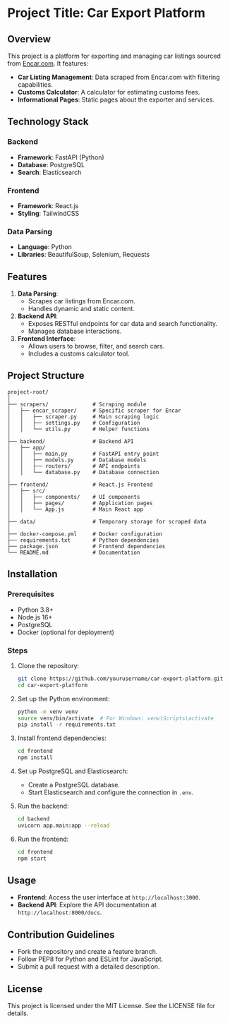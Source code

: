 # Project Title: Car Export Platform

## Overview

This project is a platform for exporting and managing car listings sourced from [Encar.com](https://www.encar.com). It features:

- **Car Listing Management**: Data scraped from Encar.com with filtering capabilities.
- **Customs Calculator**: A calculator for estimating customs fees.
- **Informational Pages**: Static pages about the exporter and services.

## Technology Stack

### Backend

- **Framework**: FastAPI (Python)
- **Database**: PostgreSQL
- **Search**: Elasticsearch

### Frontend

- **Framework**: React.js
- **Styling**: TailwindCSS

### Data Parsing

- **Language**: Python
- **Libraries**: BeautifulSoup, Selenium, Requests

## Features

1. **Data Parsing**:
   - Scrapes car listings from Encar.com.
   - Handles dynamic and static content.
2. **Backend API**:
   - Exposes RESTful endpoints for car data and search functionality.
   - Manages database interactions.
3. **Frontend Interface**:
   - Allows users to browse, filter, and search cars.
   - Includes a customs calculator tool.

## Project Structure

```
project-root/
│
├── scrapers/              # Scraping module
│   ├── encar_scraper/     # Specific scraper for Encar
│   │   ├── scraper.py     # Main scraping logic
│   │   ├── settings.py    # Configuration
│   │   └── utils.py       # Helper functions
│
├── backend/               # Backend API
│   ├── app/
│   │   ├── main.py        # FastAPI entry point
│   │   ├── models.py      # Database models
│   │   ├── routers/       # API endpoints
│   │   └── database.py    # Database connection
│
├── frontend/              # React.js Frontend
│   ├── src/
│   │   ├── components/    # UI components
│   │   ├── pages/         # Application pages
│   │   └── App.js         # Main React app
│
├── data/                  # Temporary storage for scraped data
│
├── docker-compose.yml     # Docker configuration
├── requirements.txt       # Python dependencies
├── package.json           # Frontend dependencies
└── README.md              # Documentation
```

## Installation

### Prerequisites

- Python 3.8+
- Node.js 16+
- PostgreSQL
- Docker (optional for deployment)

### Steps

1. Clone the repository:

   ```bash
   git clone https://github.com/yourusername/car-export-platform.git
   cd car-export-platform
   ```

2. Set up the Python environment:

   ```bash
   python -m venv venv
   source venv/bin/activate  # For Windows: venv\Scripts\activate
   pip install -r requirements.txt
   ```

3. Install frontend dependencies:

   ```bash
   cd frontend
   npm install
   ```

4. Set up PostgreSQL and Elasticsearch:

   - Create a PostgreSQL database.
   - Start Elasticsearch and configure the connection in `.env`.

5. Run the backend:

   ```bash
   cd backend
   uvicorn app.main:app --reload
   ```

6. Run the frontend:

   ```bash
   cd frontend
   npm start
   ```

## Usage

- **Frontend**: Access the user interface at `http://localhost:3000`.
- **Backend API**: Explore the API documentation at `http://localhost:8000/docs`.

## Contribution Guidelines

- Fork the repository and create a feature branch.
- Follow PEP8 for Python and ESLint for JavaScript.
- Submit a pull request with a detailed description.

## License

This project is licensed under the MIT License. See the LICENSE file for details.
